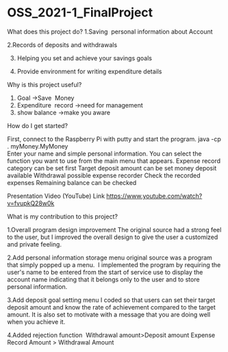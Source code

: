 # OSS_2021-1_FinalProject

<Account Management>

What does this project do?
1.Saving  personal information about Account

2.Records of deposits and withdrawals

3. Helping you set and achieve your savings goals

4. Provide environment for writing expenditure details
    

Why is this project useful?
1. Goal
->Save  Money
2. Expenditure 
record
->need for management
3. show balance
->make you aware
 

How do I get started?

First, connect to the Raspberry Pi with putty and start the program.
 java -cp . myMoney.MyMoney     <enter this code>    
Enter your name and simple personal information.
You can select the function you want to use from the main menu that appears.
Expense record category can be set first
Target deposit amount can be set
money deposit available
Withdrawal possible
expense recorder
Check the recorded expenses
Remaining balance can be checked



Presentation Video (YouTube) Link
https://www.youtube.com/watch?v=fvupkQ28w0k

What is my contribution to this project?
    
1.Overall program design improvement
    The original source had a strong feel to the user, 
    but I improved the overall design to give the user a customized and private feeling.
    
2.Add personal information storage menu
    original source was a program that simply popped up a menu. 
    I implemented the program by requiring the user's name to be entered from the start of service 
    use to display the account name indicating that it belongs only to the user and to store personal information.

3.Add deposit goal setting menu
    I coded so that users can set their target deposit amount and know the rate of achievement compared to the target amount. 
    It is also set to motivate with a message that you are doing well when you achieve it.

    
 4.Added rejection function 
    Withdrawal amount>Deposit amount
    Expense Record Amount > Withdrawal Amount

